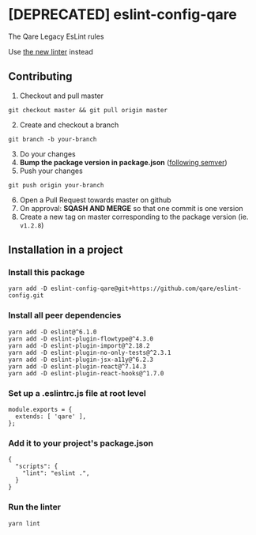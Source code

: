 # [DEPRECATED] eslint-config-qare

The Qare Legacy EsLint rules

Use [the new linter](https://github.com/qare/lint) instead

## Contributing

1. Checkout and pull master

`git checkout master && git pull origin master`

2. Create and checkout a branch

`git branch -b your-branch`

3. Do your changes
4. **Bump the package version in package.json** ([following semver](https://semver.org/))
5. Push your changes

`git push origin your-branch`

6. Open a Pull Request towards master on github
7. On approval: **SQASH AND MERGE** so that one commit is one version
8. Create a new tag on master corresponding to the package version (ie. `v1.2.8`)

## Installation in a project

### Install this package
```
yarn add -D eslint-config-qare@git+https://github.com/qare/eslint-config.git
```

### Install all peer dependencies
```
yarn add -D eslint@^6.1.0
yarn add -D eslint-plugin-flowtype@^4.3.0
yarn add -D eslint-plugin-import@^2.18.2
yarn add -D eslint-plugin-no-only-tests@^2.3.1
yarn add -D eslint-plugin-jsx-a11y@^6.2.3
yarn add -D eslint-plugin-react@^7.14.3
yarn add -D eslint-plugin-react-hooks@^1.7.0
```

### Set up a .eslintrc.js file at root level
```
module.exports = {
  extends: [ 'qare' ],
};

```

### Add it to your project's package.json
```
{
  "scripts": {
    "lint": "eslint .",
  }
}
```

### Run the linter
```
yarn lint
```
